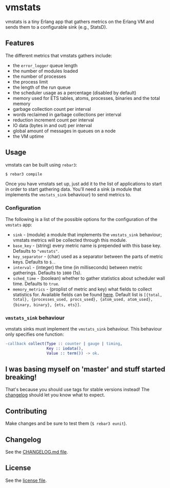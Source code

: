 # vmstats

vmstats is a tiny Erlang app that gathers metrics on the Erlang VM and sends them to a configurable sink (e.g., StatsD).

## Features

The different metrics that vmstats gathers include:
 - the `error_logger` queue length
 - the number of modules loaded
 - the number of processes
 - the process limit
 - the length of the run queue
 - the scheduler usage as a percentage (disabled by default)
 - memory used for ETS tables, atoms, processes, binaries and the total memory
 - garbage collection count per interval
 - words reclaimed in garbage collections per interval
 - reduction increment count per interval
 - IO data (bytes in and out) per interval
 - global amount of messages in queues on a node
 - the VM uptime

## Usage

vmstats can be built using `rebar3`:

```sh
$ rebar3 compile
```

Once you have vmstats set up, just add it to the list of applications to start
in order to start gathering data. You'll need a sink (a module that implements
the `vmstats_sink` behaviour) to send metrics to.

### Configuration

The following is a list of the possible options for the configuration of the
`vmstats` app:

  * `sink` - (module) a module that implements the `vmstats_sink` behaviour; vmstats metrics will be collected through this module.
  * `base_key` - (string) every metric name is prepended with this base key. Defaults to `"vmstats"`.
  * `key_separator` - (char) used as a separator between the parts of metric keys. Defaults to `$.`.
  * `interval` - (integer) the time (in milliseconds) between metric gatherings. Defaults to `1000` (1s).
  * `sched_time` - (boolean) whether to gather statistics about scheduler wall time. Defaults to `true`.
  * `memory_metrics` - (proplist of metric and key) what fields to collect statistics for.
                       Available fields can be found [here](http://erlang.org/doc/man/erlang.html#memory-1).
                       Default list is `[{total, total}, {processes_used, procs_used}, {atom_used, atom_used}, {binary, binary}, {ets, ets}]`.

### `vmstats_sink` behaviour

vmstats sinks must implement the `vmstats_sink` behaviour. This behaviour only
specifies one function:

```erlang
-callback collect(Type :: counter | gauge | timing,
                  Key :: iodata(),
                  Value :: term()) -> ok.
```

## I was basing myself on 'master' and stuff started breaking!

That's because you should use tags for stable versions instead! The [changelog](CHANGELOG.md) should let you know what to expect.

## Contributing

Make changes and be sure to test them (`$ rebar3 eunit`).

## Changelog

See the [CHANGELOG.md file](CHANGELOG.md).

## License

See the [license file](LICENSE).
